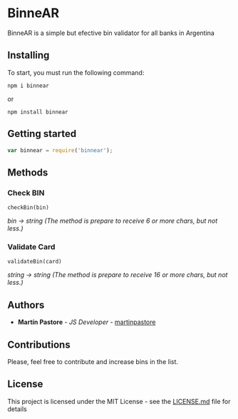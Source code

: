 # BinneAR

BinneAR is a simple but efective bin validator for all banks in Argentina

## Installing

To start, you must run the following command:

```
npm i binnear
```

or

```
npm install binnear
```

## Getting started

```javascript
var binnear = require('binnear');
```

## Methods

### Check BIN

```
checkBin(bin)
```

*bin -> string (The method is prepare to receive 6 or more chars, but not less.)*

### Validate Card

```
validateBin(card)
```

*string -> string (The method is prepare to receive 16 or more chars, but not less.)*


## Authors

* **Martín Pastore** - *JS Developer* - [martinpastore](https://github.com/martinpastore)

## Contributions

Please, feel free to contribute and increase bins in the list.

## License

This project is licensed under the MIT License - see the [LICENSE.md](LICENSE.md) file for details
